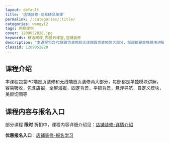 ```yaml
---
layout: default
title: '店铺装修-网易精品单课'
permalink: /:categories/:title/
categories: wangyi2
tags: 网易提供
cover: 1209052828.jpg
keywords: 精选网课,网易云课堂,店铺装修
description: "本课程包含PC端首页装修和无线端首页装修两大部分，每部都是单独模块讲解，容易吸收，包含店招，全屏海报，固定背景，平铺背景，悬浮导航，自定义模块，美颜切图等店铺装修"
classid: 1209052828
---
```


## 课程介绍

本课程包含PC端首页装修和无线端首页装修两大部分，每部都是单独模块讲解，容易吸收，包含店招，全屏海报，固定背景，平铺背景，悬浮导航，自定义模块，美颜切图等

## 课程内容与报名入口

部分课程 **限时** 折扣中，课程内容详细介绍见：[店铺装修-详情介绍](https://study.163.com/course/introduction/1209052828.htm?share=1&shareId=1025206652&utm_campaign=share&utm_medium=iphoneShare&utm_source=&utm_u=1025206652)

**优惠报名入口**：[店铺装修-报名学习](https://study.163.com/course/introduction/1209052828.htm?share=1&shareId=1025206652&utm_campaign=share&utm_medium=iphoneShare&utm_source=&utm_u=1025206652)

